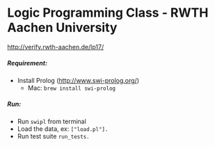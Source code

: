 # Logic Programming Class - RWTH Aachen University

http://verify.rwth-aachen.de/lp17/

##### Requirement:
- Install Prolog (http://www.swi-prolog.org/)
  - Mac: `brew install swi-prolog`

##### Run:
- Run `swipl` from terminal
- Load the data, ex: `["load.pl"].`
- Run test suite `run_tests.`
